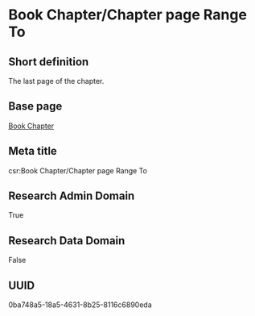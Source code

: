 # Book Chapter/Chapter page Range To
## Short definition
The last page of the chapter.
## Base page
[Book Chapter](../../Objects/Book%20Chapter.md)
## Meta title
csr:Book Chapter/Chapter page Range To
## Research Admin Domain
True
## Research Data Domain
False
## UUID
0ba748a5-18a5-4631-8b25-8116c6890eda
